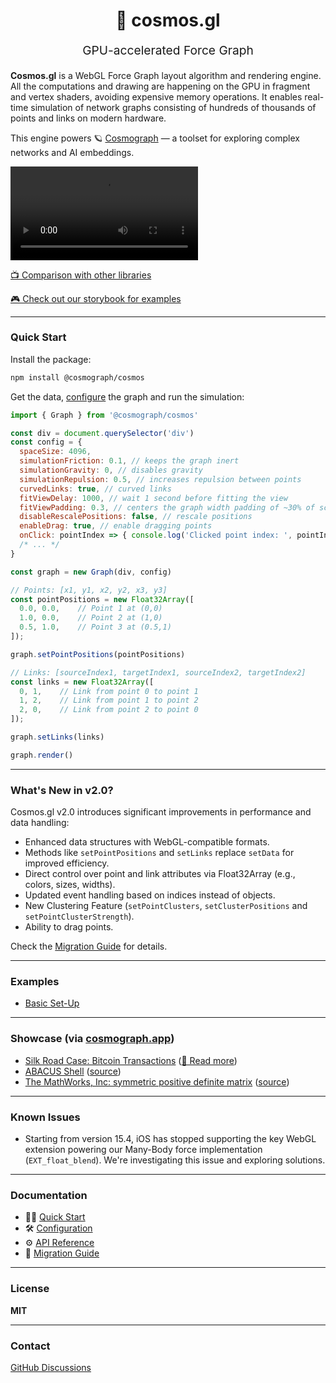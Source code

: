 
<p align="center" style="color: #444">
  <h1 align="center">🌌 cosmos.gl</h1>
</p>
<p align="center" style="font-size: 1.2rem;">GPU-accelerated Force Graph</p>

**Cosmos.gl** is a WebGL Force Graph layout algorithm and rendering engine. All the computations and drawing are happening on the GPU in fragment and vertex shaders, avoiding expensive memory operations. It enables real-time simulation of network graphs consisting of hundreds of thousands of points and links on modern hardware.

This engine powers 🪐 [Cosmograph](http://cosmograph.app) — a toolset for exploring complex networks and AI embeddings.

<video src="https://user-images.githubusercontent.com/755708/173392407-9b05cbb6-d39e-4c2c-ab41-50900cfda823.mp4" autoplay controls alt="Demo of cosmos.gl GPU-accelerated Force Graph">
</video>

[📺 Comparison with other libraries](https://www.youtube.com/watch?v=HWk78hP8aEE)

[🎮 Check out our storybook for examples](https://cosmosgl.github.io/cosmos/)

---

### Quick Start

Install the package:

```bash
npm install @cosmograph/cosmos
```

Get the data, [configure](../?path=/docs/configuration--docs) the graph and run the simulation:

```javascript
import { Graph } from '@cosmograph/cosmos'

const div = document.querySelector('div')
const config = {
  spaceSize: 4096,
  simulationFriction: 0.1, // keeps the graph inert
  simulationGravity: 0, // disables gravity
  simulationRepulsion: 0.5, // increases repulsion between points
  curvedLinks: true, // curved links
  fitViewDelay: 1000, // wait 1 second before fitting the view
  fitViewPadding: 0.3, // centers the graph width padding of ~30% of screen
  disableRescalePositions: false, // rescale positions
  enableDrag: true, // enable dragging points
  onClick: pointIndex => { console.log('Clicked point index: ', pointIndex) },
  /* ... */
}

const graph = new Graph(div, config)

// Points: [x1, y1, x2, y2, x3, y3]
const pointPositions = new Float32Array([
  0.0, 0.0,    // Point 1 at (0,0)
  1.0, 0.0,    // Point 2 at (1,0)
  0.5, 1.0,    // Point 3 at (0.5,1)
]);

graph.setPointPositions(pointPositions)

// Links: [sourceIndex1, targetIndex1, sourceIndex2, targetIndex2]
const links = new Float32Array([
  0, 1,    // Link from point 0 to point 1
  1, 2,    // Link from point 1 to point 2
  2, 0,    // Link from point 2 to point 0
]);

graph.setLinks(links)

graph.render()
```

---

### What's New in v2.0?

Cosmos.gl v2.0 introduces significant improvements in performance and data handling:

- Enhanced data structures with WebGL-compatible formats.
- Methods like `setPointPositions` and `setLinks` replace `setData` for improved efficiency.
- Direct control over point and link attributes via Float32Array (e.g., colors, sizes, widths).
- Updated event handling based on indices instead of objects.
- New Clustering Feature (`setPointClusters`, `setClusterPositions` and `setPointClusterStrength`).
- Ability to drag points.

Check the [Migration Guide](./cosmos-2-0-migration-notes.md) for details.

---

### Examples

- [Basic Set-Up](https://cosmosgl.github.io/cosmos/?path=/story/examples-beginners--basic-set-up)

---

### Showcase (via [cosmograph.app](https://cosmograph.app))

- [Silk Road Case: Bitcoin Transactions](https://cosmograph.app/run/?data=https://cosmograph.app/data/184R7cFG-4lv.csv) ([📄 Read more](https://medium.com/@cosmograph.app/visualizing-darknet-6846dec7f1d7))
- [ABACUS Shell](https://cosmograph.app/run/?data=https://cosmograph.app/data/ABACUS_shell_hd.csv) ([source](http://sparse.tamu.edu/Puri/ABACUS_shell_hd))
- [The MathWorks, Inc: symmetric positive definite matrix](https://cosmograph.app/run/?data=https://cosmograph.app/data/Kuu.csv) ([source](https://sparse.tamu.edu/MathWorks/Kuu))

---

### Known Issues

- Starting from version 15.4, iOS has stopped supporting the key WebGL extension powering our Many-Body force implementation (`EXT_float_blend`). We're investigating this issue and exploring solutions.

---

### Documentation
- 🧑‍💻 [Quick Start](https://cosmosgl.github.io/cosmos/?path=/docs/welcome-to-cosmos--docs)
- 🛠 [Configuration](https://cosmosgl.github.io/cosmos/?path=/docs/configuration--docs)
- ⚙️ [API Reference](https://cosmosgl.github.io/cosmos/?path=/docs/api-reference--docs)
- 🚀 [Migration Guide](./cosmos-2-0-migration-notes.md)

---

### License

**MIT**

---

### Contact

[GitHub Discussions](https://github.com/orgs/cosmosgl/discussions)
